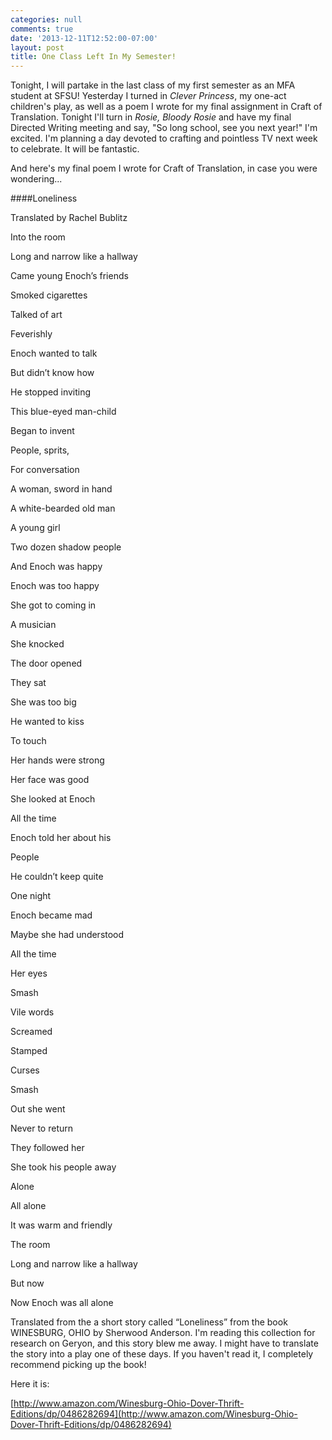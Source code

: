 ```yaml
---
categories: null
comments: true
date: '2013-12-11T12:52:00-07:00'
layout: post
title: One Class Left In My Semester!
---
```


Tonight, I will partake in the last class of my first semester as an MFA student at SFSU! Yesterday I turned in *Clever Princess*, my one-act children's play, as well as a poem I wrote for my final assignment in Craft of Translation. Tonight I'll turn in *Rosie, Bloody Rosie* and have my final Directed Writing meeting and say, "So long school, see you next year!" I'm excited. I'm planning a day devoted to crafting and pointless TV next week to celebrate. It will be fantastic.

And here's my final poem I wrote for Craft of Translation, in case you were wondering...

####Loneliness 


Translated by Rachel Bublitz


Into the room

Long and narrow like a hallway

Came young Enoch’s friends

Smoked cigarettes

Talked of art

Feverishly

Enoch wanted to talk

But didn’t know how

He stopped inviting 


This blue-eyed man-child

Began to invent

People, sprits,

For conversation

A woman, sword in hand

A white-bearded old man

A young girl

Two dozen shadow people

And Enoch was happy

Enoch was too happy


She got to coming in

A musician

She knocked

The door opened

They sat

She was too big

He wanted to kiss

To touch

Her hands were strong

Her face was good

She looked at Enoch

All the time


Enoch told her about his

People

He couldn’t keep quite

One night

Enoch became mad

Maybe she had understood

All the time

Her eyes

Smash


Vile words

Screamed

Stamped

Curses

Smash

Out she went

Never to return

They followed her

She took his people away


Alone

All alone

It was warm and friendly

The room

Long and narrow like a hallway

But now

Now Enoch was all alone



Translated from the a short story called “Loneliness” from the book WINESBURG, OHIO by Sherwood Anderson. I'm reading this collection for research on Geryon, and this story blew me away. I might have to translate the story into a play one of these days. If you haven't read it, I completely recommend picking up the book!

Here it is: 

[http://www.amazon.com/Winesburg-Ohio-Dover-Thrift-Editions/dp/0486282694](http://www.amazon.com/Winesburg-Ohio-Dover-Thrift-Editions/dp/0486282694)